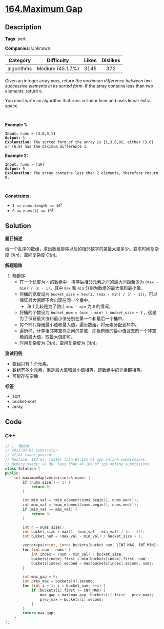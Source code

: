 # [164.Maximum Gap](https://leetcode.com/problems/maximum-gap/description/)

## Description

**Tags**: sort

**Companies**: Unknown

|  Category  |   Difficulty    | Likes | Dislikes |
| :--------: | :-------------: | :---: | :------: |
| algorithms | Medium (45.17%) | 3145  |   372    |

<p>Given an integer array <code>nums</code>, return <em>the maximum difference between two successive elements in its sorted form</em>. If the array contains less than two elements, return <code>0</code>.</p>
<p>You must write an algorithm that runs in linear time and uses linear extra space.</p>
<p>&nbsp;</p>
<p><strong class="example">Example 1:</strong></p>
<pre><code><strong>Input:</strong> nums = [3,6,9,1]
<strong>Output:</strong> 3
<strong>Explanation:</strong> The sorted form of the array is [1,3,6,9], either (3,6) or (6,9) has the maximum difference 3.</code></pre>
<p><strong class="example">Example 2:</strong></p>
<pre><code><strong>Input:</strong> nums = [10]
<strong>Output:</strong> 0
<strong>Explanation:</strong> The array contains less than 2 elements, therefore return 0.</code></pre>
<p>&nbsp;</p>
<p><strong>Constraints:</strong></p>
<ul>
  <li><code>1 &lt;= nums.length &lt;= 10<sup>5</sup></code></li>
  <li><code>0 &lt;= nums[i] &lt;= 10<sup>9</sup></code></li>
</ul>

## Solution

**题目描述**

给一个乱序的数组，求出数组排序以后的相邻数字的差最大是多少。要求时间复杂度 $O(n)$，空间复杂度 $O(n)$。

**解题思路**

1. 桶排序
   - 在一个长度为 `n` 的数组中，排序后相邻元素之间的最大间距至少为 `(max - min) / (n - 1)`，其中 `max` 和 `min` 分别为数组的最大值和最小值。
   - 将桶的宽度设为 `bucket_size = max(1, (max - min) / (n - 1))`，可以保证最大间距不会出现在同一个桶中。
     - 和 1 比较是为了防止 `max - min` 为 `0` 的情况。
   - 将桶的个数设为 `bucket_num = (max - min) / bucket_size + 1` ，这是为了保证最大值和最小值分别在第一个和最后一个桶中。
   - 每个桶只存储最小值和最大值，遍历数组，将元素分配到桶中。
   - 遍历桶，计算相邻非空桶之间的差值，即当前桶的最小值减去前一个非空桶的最大值，取最大值即可。
   - 时间复杂度为 $O(n)$，空间复杂度为 $O(n)$。

**测试用例**

- 数组只有 1 个元素。
- 数组有多个元素，但是最大值和最小值相等，即数组中的元素都相等。
- 可能存在空桶

**标签**

- sort
- bucket-sort
- array

<!-- code start -->
## Code

### C++

```cpp
// 1. 桶排序
// 2023-02-02 submission
// 41/41 cases passed
// Runtime: 183 ms, faster than 94.15% of cpp online submissions.
// Memory Usage: 87 MB, less than 40.16% of cpp online submissions.
class Solution {
public:
    int maximumGap(vector<int>& nums) {
        if (nums.size() < 2) {
            return 0;
        }

        int min_val = *min_element(nums.begin(), nums.end());
        int max_val = *max_element(nums.begin(), nums.end());
        if (min_val == max_val) {
            return 0;
        }

        int n = nums.size();
        int bucket_size = max(1, (max_val - min_val) / (n - 1));
        int bucket_num = (max_val - min_val) / bucket_size + 1;

        vector<pair<int, int>> buckets(bucket_num, {INT_MAX, INT_MIN});
        for (int num : nums) {
            int index = (num - min_val) / bucket_size;
            buckets[index].first = min(buckets[index].first, num);
            buckets[index].second = max(buckets[index].second, num);
        }

        int max_gap = 0;
        int prev_max = buckets[0].second;
        for (int i = 1; i < bucket_num; ++i) {
            if (buckets[i].first != INT_MAX) {
                max_gap = max(max_gap, buckets[i].first - prev_max);
                prev_max = buckets[i].second;
            }
        }
        return max_gap;
    }
};
```

<!-- code end -->

